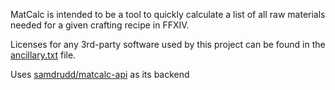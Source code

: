 MatCalc is intended to be a tool to quickly calculate a list of all raw materials needed for a given crafting recipe in FFXIV.

Licenses for any 3rd-party software used by this project can be found in the [ancillary.txt](ancillary.txt) file.

Uses [samdrudd/matcalc-api](https://github.com/samdrudd/matcalc-api) as its backend